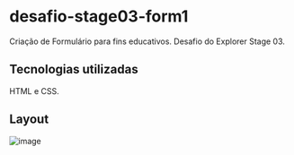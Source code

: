 # desafio-stage03-form1
Criação de Formulário para fins educativos. Desafio do Explorer Stage 03.

## Tecnologias utilizadas
HTML e CSS.

## Layout

![image](https://user-images.githubusercontent.com/94807208/165509889-1f95c1a6-f109-4a99-855b-17a28c5c06d5.png)


